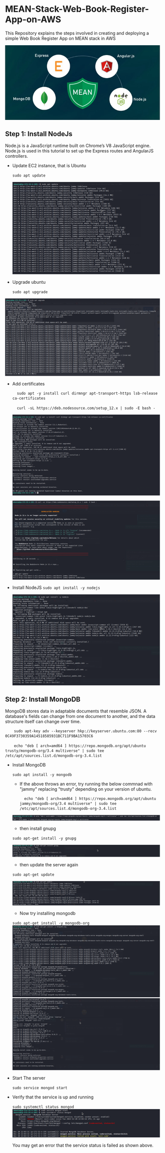 # MEAN-Stack-Web-Book-Register-App-on-AWS
This Repository explains the steps involved in creating and deploying a simple Web Book Register App on MEAN stack in AWS

![MEAN](./images/mean.jpeg)

## Step 1: Install NodeJs
Node.js is a JavaScript runtime built on Chrome’s V8 JavaScript engine. Node.js is used in this tutorial to set up the Express routes and AngularJS controllers.

* Update EC2 instance, that is Ubuntu

    `sudo apt update`

    ![update](./images/update.png)

* Upgrade ubuntu

    `sudo apt upgrade`

![upgrade](./images/upgrade.png)

* Add certificates
        
        sudo apt -y install curl dirmngr apt-transport-https lsb-release ca-certificates
 
        curl -sL https://deb.nodesource.com/setup_12.x | sudo -E bash -

    ![certificate](./images/certificate.png)

    ![certificate](./images/Certificates.png)


* Install NodeJS
    `sudo apt install -y nodejs`

    ![node](./images/nodejs.png)

## Step 2: Install MongoDB
MongoDB stores data in adaptable documents that resemble JSON.
A database's fields can change from one document to another, and the data structure itself can change over time.

        sudo apt-key adv --keyserver hkp://keyserver.ubuntu.com:80 --recv 0C49F3730359A14518585931BC711F9BA15703C6
        
        echo "deb [ arch=amd64 ] https://repo.mongodb.org/apt/ubuntu trusty/mongodb-org/3.4 multiverse" | sudo tee /etc/apt/sources.list.d/mongodb-org-3.4.list

* Install MongoDB

    `sudo apt install -y mongodb`

    * If the above throws an error, try running the below commnad with "jammy" replacing "trusty" depending on your version of ubuntu.

            echo "deb [ arch=amd64 ] https://repo.mongodb.org/apt/ubuntu jammy/mongodb-org/3.4 multiverse" | sudo tee /etc/apt/sources.list.d/mongodb-org-3.4.list
    
    ![jammy](./images/jammy.png)
   
    * then install gnupg

    `sudo apt-get install -y gnupg`

    ![gnupg](./images/gnupg.png)
    
    * then update the server again

    `sudo apt-get update`

    ![update](./images/update2.png)

    * Now try installing mongodb 

    `sudo apt-get install -y mongodb-org`
    ![mongo](./images/mongo.png)
    ![mongo](./images/mongoo.png)

* Start The server

  `sudo service mongod start` 

* Verify that the service is up and running

    `sudo systemctl status mongod`
    ![mongo](./images/mongo%20status.png)

    You may get an error that the service status is failed as shown above.